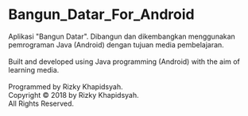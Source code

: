 # Bangun_Datar_For_Android
Aplikasi "Bangun Datar". Dibangun dan dikembangkan menggunakan pemrograman Java (Android) dengan tujuan media pembelajaran. 
<br><br> 
Built and developed using Java programming (Android) with the aim of learning media.
<br><br> 
Programmed by Rizky Khapidsyah. <br>
Copyright © 2018 by Rizky Khapidsyah. <br>
All Rights Reserved.

